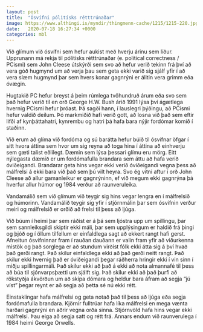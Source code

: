```yaml
---
layout: post
title:  "Ósvífni pólitísks rétttrúnaðar"
image: https://www.althingi.is/myndir/thingmenn-cache/1215/1215-220.jpg
date:   2020-07-18 16:27:34 +0000
categories: mbl
---
```

Við glímum við ósvífni sem hefur aukist með hverju árinu sem líður. Upprunann má rekja til pólítísks rétttrúnaðar (e. political correctness / PCismi) sem John Cleese útskýrði sem svo að hefur verið tekinn frá því að vera góð hugmynd um að verja þau sem geta ekki varið sig sjálf yfir í að vera slæm hugmynd þar sem hvers konar gagnrýni er álitin vera grimm eða óvægin.

Hugtakið PC hefur breyst á þeim rúmlega tvöhundruð árum eða svo sem það hefur verið til en orð George H.W. Bush árið 1991 lýsa því ágætlega hvernig PCismi hefur þróast. Þá sagði hann, í lauslegri þýðingu, að PCismi hefur valdið deilum. Þó markmiðið hafi verið gott, að losna við það sem eftir lifði af kynþáttahatri, kynrembu og hatri þá hafa bara nýjir fordómar komið í staðinn. 

Við erum að glíma við fordóma og sú barátta hefur búið til ósvífnar öfgar í sitt hvora áttina sem hvor um sig reyna að toga hina í áttina að einhverju sem gæti talist eðlilegt. Dæmin sem lýsa þessari glímu eru mörg. Eitt nýlegasta dæmið er um fordómafulla brandara sem áttu að hafa verið óviðeigandi. Brandarar geta hins vegar ekki verið óviðeigandi vegna þess að málfrelsi á ekki bara við það sem þú vilt heyra. Svo ég vitni aftur í orð John Cleese að allur gamanleikur er gagnrýninn, ef við megum ekki gagnrýna þá hverfur allur húmor og 1984 verður að raunveruleika.

Vandamálið sem við glímum við teygir sig hins vegar lengra en í málfrelsið og húmorinn. Vandamálið teygir sig yfir í stjórnmálin þar sem ósvífnin verður meiri og málfrelsið er orðið að frelsi til þess að ljúga.

Við búum í heimi þar sem ráðist er á þá sem ljóstra upp um spillingu, þar sem sannleiksgildi skiptir ekki máli, þar sem upplýsingum er haldið frá þingi og þjóð og í öllum tilfellum er einfaldlega sagt að ekkert rangt hafi gerst. Afneitun ósvífninnar fram í rauðan dauðann er valin fram yfir að viðurkenna mistök og það sorglega er að stundum virðist fólk ekki átta sig á því hvað það gerði rangt. Það skilur einfaldlega ekki að það gerði neitt rangt. Það skilur ekki hvernig það er óviðeigandi þegar ráðherra hringir ekki í vin sinn í miðju spillingarmáli. Það skilur ekki að það á ekki að nota almannafé til þess að búa til sjónvarpsþætti um sjálft sig. Það skilur ekki að það þurfi að rökstyðja ákvörðun um að skipa dómara og heldur bara áfram að segja “jú víst” þegar reynt er að segja að þetta sé nú ekki rétt. 

Einstaklingar hafa málfrelsi og geta notað það til þess að ljúga eða segja fordómafulla brandara. Kjörnir fulltrúar hafa líka málfrelsi en mega vænta harðari gagnrýni en aðrir vegna orða sinna. Stjórnvöld hafa hins vegar ekki málfrelsi. Þau eiga að segja satt og rétt frá. Annars endum við raunverulega í 1984 heimi George Orwells. 
